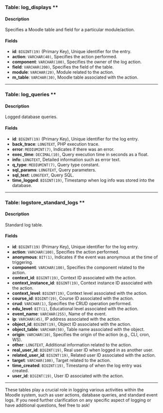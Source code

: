 ### Table: log_displays **

#### Description

Specifies a Moodle table and field for a particular module/action.

#### Fields

- **id**: `BIGINT(19)` (Primary Key), Unique identifier for the entry.
- **action**: `VARCHAR(40)`, Specifies the action performed.
- **component**: `VARCHAR(100)`, Specifies the owner of the log action.
- **field**: `VARCHAR(200)`, Specifies the field of the table.
- **module**: `VARCHAR(20)`, Module related to the action.
- **m_table**: `VARCHAR(30)`, Moodle table associated with the action.

---

### Table: log_queries **

#### Description

Logged database queries.

#### Fields

- **id**: `BIGINT(19)` (Primary Key), Unique identifier for the log entry.
- **back_trace**: `LONGTEXT`, PHP execution trace.
- **error**: `MEDIUMINT(7)`, Indicates if there was an error.
- **exec_time**: `DECIMAL(10)`, Query execution time in seconds as a float.
- **info**: `LONGTEXT`, Detailed information such as error text.
- **q_type**: `MEDIUMINT(7)`, Query type constant.
- **sql_params**: `LONGTEXT`, Query parameters.
- **sql_text**: `LONGTEXT`, Query SQL.
- **time_logged**: `BIGINT(19)`, Timestamp when log info was stored into the database.

---

### Table: logstore_standard_logs **

#### Description

Standard log table.

#### Fields

- **id**: `BIGINT(19)` (Primary Key), Unique identifier for the log entry.
- **action**: `VARCHAR(100)`, Specifies the action performed.
- **anonymous**: `BIT(1)`, Indicates if the event was anonymous at the time of triggering.
- **component**: `VARCHAR(100)`, Specifies the component related to the action.
- **context_id**: `BIGINT(19)`, Context ID associated with the action.
- **context_instance_id**: `BIGINT(19)`, Context instance ID associated with the action.
- **context_level**: `BIGINT(19)`, Context level associated with the action.
- **course_id**: `BIGINT(19)`, Course ID associated with the action.
- **crud**: `VARCHAR(1)`, Specifies the CRUD operation performed.
- **edu_level**: `BIT(1)`, Educational level associated with the action.
- **event_name**: `VARCHAR(255)`, Name of the event.
- **ip**: `VARCHAR(45)`, IP address associated with the action.
- **object_id**: `BIGINT(19)`, Object ID associated with the action.
- **object_table**: `VARCHAR(50)`, Table name associated with the object.
- **origin**: `VARCHAR(10)`, Specifies the origin of the action (e.g., CLI, cron, WS).
- **other**: `LONGTEXT`, Additional information related to the action.
- **real_user_id**: `BIGINT(19)`, Real user ID when logged in as another user.
- **related_user_id**: `BIGINT(19)`, Related user ID associated with the action.
- **target**: `VARCHAR(100)`, Target related to the action.
- **time_created**: `BIGINT(19)`, Timestamp of when the log entry was created.
- **user_id**: `BIGINT(19)`, User ID associated with the action.

---

These tables play a crucial role in logging various activities within the Moodle system, such as user actions, database queries, and standard event logs. If you need further clarification on any specific aspect of logging or have additional questions, feel free to ask!
